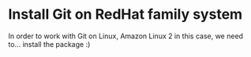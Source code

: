 # Install Git on RedHat family system

In order to work with Git on Linux, Amazon Linux 2 in this case, we need to... install the package :)
